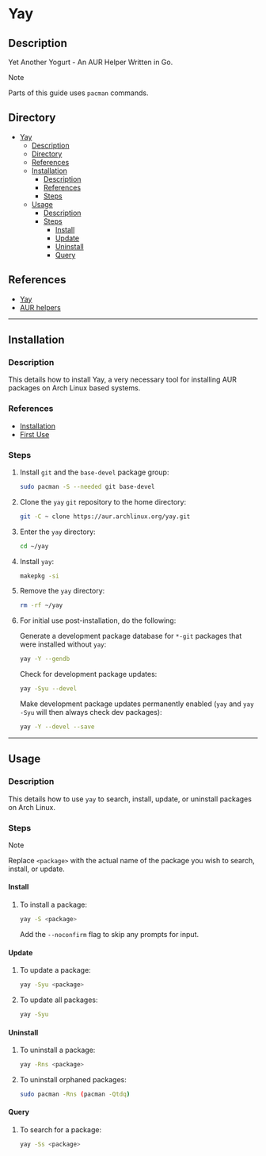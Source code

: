 # Yay

## Description

Yet Another Yogurt - An AUR Helper Written in Go.

> [!NOTE]  
> Parts of this guide uses `pacman` commands.

## Directory

- [Yay](#yay)
  - [Description](#description)
  - [Directory](#directory)
  - [References](#references)
  - [Installation](#installation)
    - [Description](#description-1)
    - [References](#references-1)
    - [Steps](#steps)
  - [Usage](#usage)
    - [Description](#description-2)
    - [Steps](#steps-1)
      - [Install](#install)
      - [Update](#update)
      - [Uninstall](#uninstall)
      - [Query](#query)

## References

- [Yay](https://github.com/Jguer/yay)
- [AUR helpers](https://wiki.archlinux.org/title/AUR_helpers)

---

## Installation

### Description

This details how to install Yay, a very necessary tool for installing AUR packages on Arch Linux based systems.

### References

- [Installation](https://github.com/Jguer/yay#installation)
- [First Use](https://github.com/Jguer/yay#first-use)

### Steps

1. Install `git` and the `base-devel` package group:

    ```sh
    sudo pacman -S --needed git base-devel
    ```

2. Clone the `yay` `git` repository to the home directory:

    ```sh
    git -C ~ clone https://aur.archlinux.org/yay.git
    ```

3. Enter the `yay` directory:

    ```sh
    cd ~/yay
    ```

4. Install `yay`:

    ```sh
    makepkg -si
    ```

5. Remove the `yay` directory:

    ```sh
    rm -rf ~/yay
    ```

6. For initial use post-installation, do the following:

    Generate a development package database for `*-git` packages that were installed without `yay`:

    ```sh
    yay -Y --gendb
    ```

    Check for development package updates:

    ```sh
    yay -Syu --devel
    ```

    Make development package updates permanently enabled (`yay` and `yay -Syu` will then always check dev packages):

    ```sh
    yay -Y --devel --save
    ```

---

## Usage

### Description

This details how to use `yay` to search, install, update, or uninstall packages on Arch Linux.

### Steps

> [!NOTE]  
> Replace `<package>` with the actual name of the package you wish to search, install, or update.

#### Install

1. To install a package:

    ```sh
    yay -S <package>
    ```

    Add the `--noconfirm` flag to skip any prompts for input.

#### Update

1. To update a package:

    ```sh
    yay -Syu <package>
    ```

2. To update all packages:

    ```sh
    yay -Syu
    ```

#### Uninstall

1. To uninstall a package:

    ```sh
    yay -Rns <package>
    ```

2. To uninstall orphaned packages:

    ```sh
    sudo pacman -Rns (pacman -Qtdq)
    ```

#### Query

1. To search for a package:

    ```sh
    yay -Ss <package>
    ```
